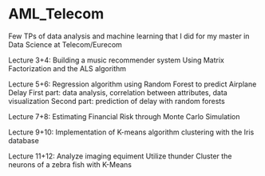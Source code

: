 # AML_Telecom
Few TPs of data analysis and machine learning that I did for my master in Data Science at Telecom/Eurecom

Lecture 3+4:
Building a music recommender system
Using Matrix Factorization and the ALS algorithm

Lecture 5+6: 
Regression algorithm using Random Forest to predict Airplane Delay
First part: data analysis, correlation between attributes, data visualization
Second part: prediction of delay with random forests

Lecture 7+8:
Estimating Financial Risk through Monte Carlo Simulation

Lecture 9+10:
Implementation of K-means algorithm clustering with the Iris database

Lecture 11+12:
Analyze imaging equiment
Utilize thunder
Cluster the neurons of a zebra fish with K-Means
